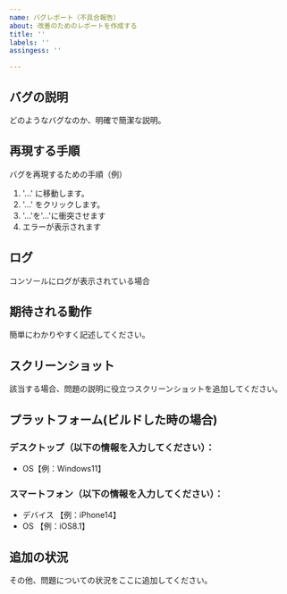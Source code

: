 ```yaml
---
name: バグレポート（不具合報告）
about: 改善のためのレポートを作成する
title: ''
labels: ''
assingess: ''

---
```


## バグの説明 
どのようなバグなのか、明確で簡潔な説明。

## 再現する手順
バグを再現するための手順（例）
1. '...' に移動します。
2. '...' をクリックします。
3. '...'を'...'に衝突させます
4. エラーが表示されます

## ログ
コンソールにログが表示されている場合

## 期待される動作
簡単にわかりやすく記述してください。

## スクリーンショット
該当する場合、問題の説明に役立つスクリーンショットを追加してください。

## プラットフォーム(ビルドした時の場合)
### デスクトップ（以下の情報を入力してください）： 
 - OS【例：Windows11】

### スマートフォン（以下の情報を入力してください）： 
 - デバイス 【例：iPhone14】
 - OS 【例：iOS8.1】

## 追加の状況
その他、問題についての状況をここに追加してください。
